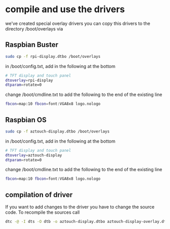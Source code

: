 # compile and use the drivers

we've created special overlay drivers you can copy this drivers to the directory /boot/overlays via 

## Raspbian Buster

```bash
sudo cp -f rpi-display.dtbo /boot/overlays
``` 

in /boot/config.txt, add in the following at the bottom

```bash
# TFT display and touch panel
dtoverlay=rpi-display
dtparam=rotate=0
``` 

change /boot/cmdline.txt to add the following to the end of the existing line

```bash
fbcon=map:10 fbcon=font:VGA8x8 logo.nologo
``` 


## Raspbian OS

```bash
sudo cp -f aztouch-display.dtbo /boot/overlays
``` 

in /boot/config.txt, add in the following at the bottom

```bash
# TFT display and touch panel
dtoverlay=aztouch-display
dtparam=rotate=0
``` 

change /boot/cmdline.txt to add the following to the end of the existing line

```bash
fbcon=map:10 fbcon=font:VGA8x8 logo.nologo
``` 

## compilation of driver

If you want to add changes to the driver you have to change the source code. To recompile the sources call

```bash
dtc -@ -I dts -O dtb -o aztouch-display.dtbo aztouch-display-overlay.dts
```

